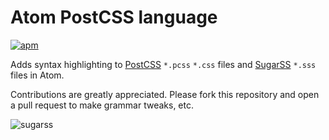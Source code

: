 # Atom PostCSS language

[![apm](https://img.shields.io/apm/dm/language-postcss.svg?maxAge=2592000)]()

Adds syntax highlighting to [PostCSS](https://github.com/postcss/postcss) `*.pcss` `*.css` files and [SugarSS](https://github.com/postcss/sugarss) `*.sss` files in Atom.

Contributions are greatly appreciated. Please fork this repository and open a pull request to make grammar tweaks, etc.

![sugarss](https://cloud.githubusercontent.com/assets/5698350/13654962/fb2de0de-e66c-11e5-9133-1860f04aa480.png)
